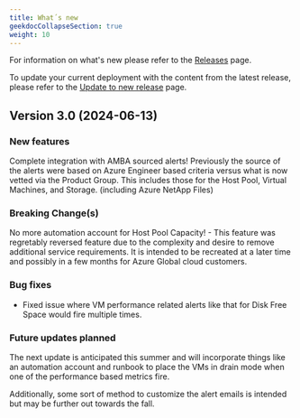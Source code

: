 ```yaml
---
title: What´s new
geekdocCollapseSection: true
weight: 10
---
```


For information on what's new please refer to the [Releases](https://github.com/Azure/azure-monitor-baseline-alerts/releases) page.

To update your current deployment with the content from the latest release, please refer to the [Update to new release](../Update-to-new-Release) page.

## Version 3.0 (2024-06-13)
### New features
Complete integration with AMBA sourced alerts! Previously the source of the alerts were based on Azure Engineer based criteria versus what is now vetted via the Product Group. This includes those for the Host Pool, Virtual Machines, and Storage. (including Azure NetApp Files)

### Breaking Change(s)
No more automation account for Host Pool Capacity! - This feature was regretably reversed feature due to the complexity and desire to remove additional service requirements.  It is intended to be recreated at a later time and possibly in a few months for Azure Global cloud customers.

### Bug fixes
- Fixed issue where VM performance related alerts like that for Disk Free Space would fire multiple times.

### Future updates planned
The next update is anticipated this summer and will incorporate things like an automation account and runbook to place the VMs in drain mode when one of the performance based metrics fire.

Additionally, some sort of method to customize the alert emails is intended but may be further out towards the fall.


